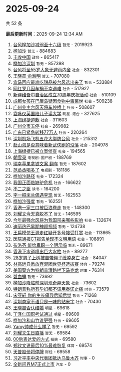 # 2025-09-24

共 52 条


<!-- BEGIN -->

**最后更新时间**：2025-09-24 12:34 AM
1. [台风桦加沙减弱至十六级](https://m.weibo.cn/search?containerid=100103type%3D1%26t%3D10%26q%3D%23%E5%8F%B0%E9%A3%8E%E6%A1%A6%E5%8A%A0%E6%B2%99%E5%87%8F%E5%BC%B1%E8%87%B3%E5%8D%81%E5%85%AD%E7%BA%A7%23&stream_entry_id=31&isnewpage=1&extparam=seat%3D1%26c_type%3D31%26q%3D%2523%25E5%258F%25B0%25E9%25A3%258E%25E6%25A1%25A6%25E5%258A%25A0%25E6%25B2%2599%25E5%2587%258F%25E5%25BC%25B1%25E8%2587%25B3%25E5%258D%2581%25E5%2585%25AD%25E7%25BA%25A7%2523%26dgr%3D0%26stream_entry_id%3D31%26flag%3D1%26cate%3D5001%26band_rank%3D1%26pos%3D0%26lcate%3D5001%26filter_type%3Drealtimehot%26realpos%3D1%26display_time%3D1758645270%26pre_seqid%3D17586452699520170145116) `暂无` - 2019923
2. [桦加沙](https://m.weibo.cn/search?containerid=100103type%3D1%26t%3D10%26q%3D%E6%A1%A6%E5%8A%A0%E6%B2%99&stream_entry_id=31&isnewpage=1&extparam=seat%3D1%26c_type%3D31%26q%3D%25E6%25A1%25A6%25E5%258A%25A0%25E6%25B2%2599%26dgr%3D0%26stream_entry_id%3D31%26flag%3D16%26cate%3D5001%26band_rank%3D2%26pos%3D1%26lcate%3D5001%26filter_type%3Drealtimehot%26realpos%3D2%26display_time%3D1758645270%26pre_seqid%3D17586452699520170145116) `暂无` - 884683
3. [丰收中国](https://m.weibo.cn/search?containerid=100103type%3D1%26t%3D10%26q%3D%23%E4%B8%B0%E6%94%B6%E4%B8%AD%E5%9B%BD%23&stream_entry_id=31&isnewpage=1&extparam=seat%3D1%26c_type%3D31%26q%3D%2523%25E4%25B8%25B0%25E6%2594%25B6%25E4%25B8%25AD%25E5%259B%25BD%2523%26dgr%3D0%26stream_entry_id%3D31%26flag%3D0%26cate%3D5001%26band_rank%3D3%26pos%3D2%26lcate%3D5001%26filter_type%3Drealtimehot%26realpos%3D3%26display_time%3D1758645270%26pre_seqid%3D17586452699520170145116) `政务` - 865417
4. [桦加沙深圳](https://m.weibo.cn/search?containerid=100103type%3D1%26t%3D10%26q%3D%E6%A1%A6%E5%8A%A0%E6%B2%99%E6%B7%B1%E5%9C%B3&stream_entry_id=31&isnewpage=1&extparam=seat%3D1%26c_type%3D31%26q%3D%25E6%25A1%25A6%25E5%258A%25A0%25E6%25B2%2599%25E6%25B7%25B1%25E5%259C%25B3%26dgr%3D0%26stream_entry_id%3D31%26flag%3D2%26cate%3D5001%26band_rank%3D4%26pos%3D4%26lcate%3D5001%26filter_type%3Drealtimehot%26realpos%3D4%26display_time%3D1758645270%26pre_seqid%3D17586452699520170145116) `暂无` - 857398
5. [台风将至55岁大象无避雨内舍](https://m.weibo.cn/search?containerid=100103type%3D1%26t%3D10%26q%3D%23%E5%8F%B0%E9%A3%8E%E5%B0%86%E8%87%B355%E5%B2%81%E5%A4%A7%E8%B1%A1%E6%97%A0%E9%81%BF%E9%9B%A8%E5%86%85%E8%88%8D%23&stream_entry_id=31&isnewpage=1&extparam=seat%3D1%26c_type%3D31%26q%3D%2523%25E5%258F%25B0%25E9%25A3%258E%25E5%25B0%2586%25E8%2587%25B355%25E5%25B2%2581%25E5%25A4%25A7%25E8%25B1%25A1%25E6%2597%25A0%25E9%2581%25BF%25E9%259B%25A8%25E5%2586%2585%25E8%2588%258D%2523%26dgr%3D0%26stream_entry_id%3D31%26flag%3D1%26cate%3D5001%26band_rank%3D5%26pos%3D5%26lcate%3D5001%26filter_type%3Drealtimehot%26realpos%3D5%26display_time%3D1758645270%26pre_seqid%3D17586452699520170145116) `社会` - 832301
6. [王晓晨 俞灏明](https://m.weibo.cn/search?containerid=100103type%3D1%26t%3D10%26q%3D%E7%8E%8B%E6%99%93%E6%99%A8+%E4%BF%9E%E7%81%8F%E6%98%8E&stream_entry_id=31&isnewpage=1&extparam=seat%3D1%26c_type%3D31%26q%3D%25E7%258E%258B%25E6%2599%2593%25E6%2599%25A8%2520%25E4%25BF%259E%25E7%2581%258F%25E6%2598%258E%26dgr%3D0%26stream_entry_id%3D31%26flag%3D2%26cate%3D5001%26band_rank%3D6%26pos%3D6%26lcate%3D5001%26filter_type%3Drealtimehot%26realpos%3D6%26display_time%3D1758645270%26pre_seqid%3D17586452699520170145116) `暂无` - 707080
7. [盒马回应最难吃甜品被台风选出来了](https://m.weibo.cn/search?containerid=100103type%3D1%26t%3D10%26q%3D%23%E7%9B%92%E9%A9%AC%E5%9B%9E%E5%BA%94%E6%9C%80%E9%9A%BE%E5%90%83%E7%94%9C%E5%93%81%E8%A2%AB%E5%8F%B0%E9%A3%8E%E9%80%89%E5%87%BA%E6%9D%A5%E4%BA%86%23&stream_entry_id=31&isnewpage=1&extparam=seat%3D1%26c_type%3D31%26q%3D%2523%25E7%259B%2592%25E9%25A9%25AC%25E5%259B%259E%25E5%25BA%2594%25E6%259C%2580%25E9%259A%25BE%25E5%2590%2583%25E7%2594%259C%25E5%2593%2581%25E8%25A2%25AB%25E5%258F%25B0%25E9%25A3%258E%25E9%2580%2589%25E5%2587%25BA%25E6%259D%25A5%25E4%25BA%2586%2523%26dgr%3D0%26stream_entry_id%3D31%26flag%3D2%26cate%3D5001%26band_rank%3D7%26pos%3D7%26lcate%3D5001%26filter_type%3Drealtimehot%26realpos%3D7%26display_time%3D1758645270%26pre_seqid%3D17586452699520170145116) `暂无` - 533884
8. [网红罗几因车祸不幸遇难](https://m.weibo.cn/search?containerid=100103type%3D1%26t%3D10%26q%3D%23%E7%BD%91%E7%BA%A2%E7%BD%97%E5%87%A0%E5%9B%A0%E8%BD%A6%E7%A5%B8%E4%B8%8D%E5%B9%B8%E9%81%87%E9%9A%BE%23&stream_entry_id=31&isnewpage=1&extparam=seat%3D1%26c_type%3D31%26q%3D%2523%25E7%25BD%2591%25E7%25BA%25A2%25E7%25BD%2597%25E5%2587%25A0%25E5%259B%25A0%25E8%25BD%25A6%25E7%25A5%25B8%25E4%25B8%258D%25E5%25B9%25B8%25E9%2581%2587%25E9%259A%25BE%2523%26dgr%3D0%26stream_entry_id%3D31%26flag%3D2%26cate%3D5001%26band_rank%3D8%26pos%3D8%26lcate%3D5001%26filter_type%3Drealtimehot%26realpos%3D8%26display_time%3D1758645270%26pre_seqid%3D17586452699520170145116) `社会` - 517927
9. [新疆维吾尔自治区成立70周年庆祝活动](https://m.weibo.cn/search?containerid=100103type%3D1%26t%3D10%26q%3D%23%E6%96%B0%E7%96%86%E7%BB%B4%E5%90%BE%E5%B0%94%E8%87%AA%E6%B2%BB%E5%8C%BA%E6%88%90%E7%AB%8B70%E5%91%A8%E5%B9%B4%E5%BA%86%E7%A5%9D%E6%B4%BB%E5%8A%A8%23&stream_entry_id=31&isnewpage=1&extparam=seat%3D1%26c_type%3D31%26q%3D%2523%25E6%2596%25B0%25E7%2596%2586%25E7%25BB%25B4%25E5%2590%25BE%25E5%25B0%2594%25E8%2587%25AA%25E6%25B2%25BB%25E5%258C%25BA%25E6%2588%2590%25E7%25AB%258B70%25E5%2591%25A8%25E5%25B9%25B4%25E5%25BA%2586%25E7%25A5%259D%25E6%25B4%25BB%25E5%258A%25A8%2523%26dgr%3D0%26stream_entry_id%3D31%26flag%3D0%26cate%3D5001%26band_rank%3D9%26pos%3D9%26lcate%3D5001%26filter_type%3Drealtimehot%26realpos%3D9%26display_time%3D1758645270%26pre_seqid%3D17586452699520170145116) `社会` - 510109
10. [成都女孩在巴厘岛疑因食物中毒离世](https://m.weibo.cn/search?containerid=100103type%3D1%26t%3D10%26q%3D%23%E6%88%90%E9%83%BD%E5%A5%B3%E5%AD%A9%E5%9C%A8%E5%B7%B4%E5%8E%98%E5%B2%9B%E7%96%91%E5%9B%A0%E9%A3%9F%E7%89%A9%E4%B8%AD%E6%AF%92%E7%A6%BB%E4%B8%96%23&stream_entry_id=31&isnewpage=1&extparam=seat%3D1%26c_type%3D31%26q%3D%2523%25E6%2588%2590%25E9%2583%25BD%25E5%25A5%25B3%25E5%25AD%25A9%25E5%259C%25A8%25E5%25B7%25B4%25E5%258E%2598%25E5%25B2%259B%25E7%2596%2591%25E5%259B%25A0%25E9%25A3%259F%25E7%2589%25A9%25E4%25B8%25AD%25E6%25AF%2592%25E7%25A6%25BB%25E4%25B8%2596%2523%26dgr%3D0%26stream_entry_id%3D31%26flag%3D0%26cate%3D5001%26band_rank%3D10%26pos%3D10%26lcate%3D5001%26filter_type%3Drealtimehot%26realpos%3D10%26display_time%3D1758645270%26pre_seqid%3D17586452699520170145116) `社会` - 509238
11. [广州业主台风天将车停桥上](https://m.weibo.cn/search?containerid=100103type%3D1%26t%3D10%26q%3D%23%E5%B9%BF%E5%B7%9E%E4%B8%9A%E4%B8%BB%E5%8F%B0%E9%A3%8E%E5%A4%A9%E5%B0%86%E8%BD%A6%E5%81%9C%E6%A1%A5%E4%B8%8A%23&stream_entry_id=31&isnewpage=1&extparam=seat%3D1%26c_type%3D31%26q%3D%2523%25E5%25B9%25BF%25E5%25B7%259E%25E4%25B8%259A%25E4%25B8%25BB%25E5%258F%25B0%25E9%25A3%258E%25E5%25A4%25A9%25E5%25B0%2586%25E8%25BD%25A6%25E5%2581%259C%25E6%25A1%25A5%25E4%25B8%258A%2523%26dgr%3D0%26stream_entry_id%3D31%26flag%3D1%26cate%3D5001%26band_rank%3D11%26pos%3D11%26lcate%3D5001%26filter_type%3Drealtimehot%26realpos%3D11%26display_time%3D1758645270%26pre_seqid%3D17586452699520170145116) `社会` - 508607
12. [袁咏仪英国陪儿子读大学](https://m.weibo.cn/search?containerid=100103type%3D1%26t%3D10%26q%3D%23%E8%A2%81%E5%92%8F%E4%BB%AA%E8%8B%B1%E5%9B%BD%E9%99%AA%E5%84%BF%E5%AD%90%E8%AF%BB%E5%A4%A7%E5%AD%A6%23&stream_entry_id=31&isnewpage=1&extparam=seat%3D1%26c_type%3D31%26q%3D%2523%25E8%25A2%2581%25E5%2592%258F%25E4%25BB%25AA%25E8%258B%25B1%25E5%259B%25BD%25E9%2599%25AA%25E5%2584%25BF%25E5%25AD%2590%25E8%25AF%25BB%25E5%25A4%25A7%25E5%25AD%25A6%2523%26dgr%3D0%26stream_entry_id%3D31%26flag%3D1%26cate%3D5001%26band_rank%3D12%26pos%3D12%26lcate%3D5001%26filter_type%3Drealtimehot%26realpos%3D12%26display_time%3D1758645270%26pre_seqid%3D17586452699520170145116) `明星-港台` - 327625
13. [上海绿捷道歉](https://m.weibo.cn/search?containerid=100103type%3D1%26t%3D10%26q%3D%23%E4%B8%8A%E6%B5%B7%E7%BB%BF%E6%8D%B7%E9%81%93%E6%AD%89%23&stream_entry_id=31&isnewpage=1&extparam=seat%3D1%26c_type%3D31%26q%3D%2523%25E4%25B8%258A%25E6%25B5%25B7%25E7%25BB%25BF%25E6%258D%25B7%25E9%2581%2593%25E6%25AD%2589%2523%26dgr%3D0%26stream_entry_id%3D31%26flag%3D1%26cate%3D5001%26band_rank%3D13%26pos%3D13%26lcate%3D5001%26filter_type%3Drealtimehot%26realpos%3D13%26display_time%3D1758645270%26pre_seqid%3D17586452699520170145116) `社会` - 311603
14. [广州全市五停](https://m.weibo.cn/search?containerid=100103type%3D1%26t%3D10%26q%3D%23%E5%B9%BF%E5%B7%9E%E5%85%A8%E5%B8%82%E4%BA%94%E5%81%9C%23&stream_entry_id=31&isnewpage=1&extparam=seat%3D1%26c_type%3D31%26q%3D%2523%25E5%25B9%25BF%25E5%25B7%259E%25E5%2585%25A8%25E5%25B8%2582%25E4%25BA%2594%25E5%2581%259C%2523%26dgr%3D0%26stream_entry_id%3D31%26flag%3D0%26cate%3D5001%26band_rank%3D14%26pos%3D14%26lcate%3D5001%26filter_type%3Drealtimehot%26realpos%3D14%26display_time%3D1758645270%26pre_seqid%3D17586452699520170145116) `社会` - 269982
15. [广东已紧急转移77万人](https://m.weibo.cn/search?containerid=100103type%3D1%26t%3D10%26q%3D%23%E5%B9%BF%E4%B8%9C%E5%B7%B2%E7%B4%A7%E6%80%A5%E8%BD%AC%E7%A7%BB77%E4%B8%87%E4%BA%BA%23&stream_entry_id=31&isnewpage=1&extparam=seat%3D1%26c_type%3D31%26q%3D%2523%25E5%25B9%25BF%25E4%25B8%259C%25E5%25B7%25B2%25E7%25B4%25A7%25E6%2580%25A5%25E8%25BD%25AC%25E7%25A7%25BB77%25E4%25B8%2587%25E4%25BA%25BA%2523%26dgr%3D0%26stream_entry_id%3D31%26flag%3D0%26cate%3D5001%26band_rank%3D15%26pos%3D15%26lcate%3D5001%26filter_type%3Drealtimehot%26realpos%3D15%26display_time%3D1758645270%26pre_seqid%3D17586452699520170145116) `社会` - 220264
16. [深圳机场飞机五花大绑防台风](https://m.weibo.cn/search?containerid=100103type%3D1%26t%3D10%26q%3D%23%E6%B7%B1%E5%9C%B3%E6%9C%BA%E5%9C%BA%E9%A3%9E%E6%9C%BA%E4%BA%94%E8%8A%B1%E5%A4%A7%E7%BB%91%E9%98%B2%E5%8F%B0%E9%A3%8E%23&stream_entry_id=31&isnewpage=1&extparam=seat%3D1%26c_type%3D31%26q%3D%2523%25E6%25B7%25B1%25E5%259C%25B3%25E6%259C%25BA%25E5%259C%25BA%25E9%25A3%259E%25E6%259C%25BA%25E4%25BA%2594%25E8%258A%25B1%25E5%25A4%25A7%25E7%25BB%2591%25E9%2598%25B2%25E5%258F%25B0%25E9%25A3%258E%2523%26dgr%3D0%26stream_entry_id%3D31%26flag%3D0%26cate%3D5001%26band_rank%3D16%26pos%3D16%26lcate%3D5001%26filter_type%3Drealtimehot%26realpos%3D16%26display_time%3D1758645270%26pre_seqid%3D17586452699520170145116) `社会` - 215312
17. [赴山海是否意味着新武侠剧的没落](https://m.weibo.cn/search?containerid=100103type%3D1%26t%3D10%26q%3D%23%E8%B5%B4%E5%B1%B1%E6%B5%B7%E6%98%AF%E5%90%A6%E6%84%8F%E5%91%B3%E7%9D%80%E6%96%B0%E6%AD%A6%E4%BE%A0%E5%89%A7%E7%9A%84%E6%B2%A1%E8%90%BD%23&stream_entry_id=31&isnewpage=1&extparam=seat%3D1%26c_type%3D31%26q%3D%2523%25E8%25B5%25B4%25E5%25B1%25B1%25E6%25B5%25B7%25E6%2598%25AF%25E5%2590%25A6%25E6%2584%258F%25E5%2591%25B3%25E7%259D%2580%25E6%2596%25B0%25E6%25AD%25A6%25E4%25BE%25A0%25E5%2589%25A7%25E7%259A%2584%25E6%25B2%25A1%25E8%2590%25BD%2523%26dgr%3D0%26stream_entry_id%3D31%26flag%3D0%26cate%3D5001%26band_rank%3D17%26pos%3D17%26lcate%3D5001%26filter_type%3Drealtimehot%26realpos%3D17%26display_time%3D1758645270%26pre_seqid%3D17586452699520170145116) `社会` - 204978
18. [上海绿捷已被立案侦查](https://m.weibo.cn/search?containerid=100103type%3D1%26t%3D10%26q%3D%23%E4%B8%8A%E6%B5%B7%E7%BB%BF%E6%8D%B7%E5%B7%B2%E8%A2%AB%E7%AB%8B%E6%A1%88%E4%BE%A6%E6%9F%A5%23&stream_entry_id=31&isnewpage=1&extparam=seat%3D1%26c_type%3D31%26q%3D%2523%25E4%25B8%258A%25E6%25B5%25B7%25E7%25BB%25BF%25E6%258D%25B7%25E5%25B7%25B2%25E8%25A2%25AB%25E7%25AB%258B%25E6%25A1%2588%25E4%25BE%25A6%25E6%259F%25A5%2523%26dgr%3D0%26stream_entry_id%3D31%26flag%3D0%26cate%3D5001%26band_rank%3D18%26pos%3D18%26lcate%3D5001%26filter_type%3Drealtimehot%26realpos%3D18%26display_time%3D1758645270%26pre_seqid%3D17586452699520170145116) `社会` - 194565
19. [朝雪录](https://m.weibo.cn/search?containerid=100103type%3D1%26t%3D10%26q%3D%E6%9C%9D%E9%9B%AA%E5%BD%95&stream_entry_id=31&isnewpage=1&extparam=seat%3D1%26c_type%3D31%26q%3D%25E6%259C%259D%25E9%259B%25AA%25E5%25BD%2595%26dgr%3D0%26stream_entry_id%3D31%26flag%3D0%26cate%3D5001%26band_rank%3D19%26pos%3D19%26lcate%3D5001%26filter_type%3Drealtimehot%26realpos%3D19%26display_time%3D1758645270%26pre_seqid%3D17586452699520170145116) `电视剧-国产剧` - 188769
20. [瑞幸苹果拿铁文案 翻车](https://m.weibo.cn/search?containerid=100103type%3D1%26t%3D10%26q%3D%E7%91%9E%E5%B9%B8%E8%8B%B9%E6%9E%9C%E6%8B%BF%E9%93%81%E6%96%87%E6%A1%88+%E7%BF%BB%E8%BD%A6&stream_entry_id=31&isnewpage=1&extparam=seat%3D1%26c_type%3D31%26q%3D%25E7%2591%259E%25E5%25B9%25B8%25E8%258B%25B9%25E6%259E%259C%25E6%258B%25BF%25E9%2593%2581%25E6%2596%2587%25E6%25A1%2588%2520%25E7%25BF%25BB%25E8%25BD%25A6%26dgr%3D0%26stream_entry_id%3D31%26flag%3D0%26cate%3D5001%26band_rank%3D20%26pos%3D20%26lcate%3D5001%26filter_type%3Drealtimehot%26realpos%3D20%26display_time%3D1758645270%26pre_seqid%3D17586452699520170145116) `暂无` - 187602
21. [范丞丞喝多了](https://m.weibo.cn/search?containerid=100103type%3D1%26t%3D10%26q%3D%E8%8C%83%E4%B8%9E%E4%B8%9E%E5%96%9D%E5%A4%9A%E4%BA%86&stream_entry_id=31&isnewpage=1&extparam=seat%3D1%26c_type%3D31%26q%3D%25E8%258C%2583%25E4%25B8%259E%25E4%25B8%259E%25E5%2596%259D%25E5%25A4%259A%25E4%25BA%2586%26dgr%3D0%26stream_entry_id%3D31%26flag%3D0%26cate%3D5001%26band_rank%3D21%26pos%3D21%26lcate%3D5001%26filter_type%3Drealtimehot%26realpos%3D21%26display_time%3D1758645270%26pre_seqid%3D17586452699520170145116) `电视剧` - 181186
22. [桦加沙路径](https://m.weibo.cn/search?containerid=100103type%3D1%26t%3D10%26q%3D%23%E6%A1%A6%E5%8A%A0%E6%B2%99%E8%B7%AF%E5%BE%84%23&stream_entry_id=31&isnewpage=1&extparam=seat%3D1%26c_type%3D31%26q%3D%2523%25E6%25A1%25A6%25E5%258A%25A0%25E6%25B2%2599%25E8%25B7%25AF%25E5%25BE%2584%2523%26dgr%3D0%26stream_entry_id%3D31%26flag%3D0%26cate%3D5001%26band_rank%3D22%26pos%3D22%26lcate%3D5001%26filter_type%3Drealtimehot%26realpos%3D22%26display_time%3D1758645270%26pre_seqid%3D17586452699520170145116) `社会` - 172324
23. [我国正面临缺驴危机](https://m.weibo.cn/search?containerid=100103type%3D1%26t%3D10%26q%3D%23%E6%88%91%E5%9B%BD%E6%AD%A3%E9%9D%A2%E4%B8%B4%E7%BC%BA%E9%A9%B4%E5%8D%B1%E6%9C%BA%23&stream_entry_id=31&isnewpage=1&extparam=seat%3D1%26c_type%3D31%26q%3D%2523%25E6%2588%2591%25E5%259B%25BD%25E6%25AD%25A3%25E9%259D%25A2%25E4%25B8%25B4%25E7%25BC%25BA%25E9%25A9%25B4%25E5%258D%25B1%25E6%259C%25BA%2523%26dgr%3D0%26stream_entry_id%3D31%26flag%3D1%26cate%3D5001%26band_rank%3D23%26pos%3D23%26lcate%3D5001%26filter_type%3Drealtimehot%26realpos%3D23%26display_time%3D1758645270%26pre_seqid%3D17586452699520170145116) `社会` - 166622
24. [不二之臣](https://m.weibo.cn/search?containerid=100103type%3D1%26t%3D10%26q%3D%E4%B8%8D%E4%BA%8C%E4%B9%8B%E8%87%A3&stream_entry_id=31&isnewpage=1&extparam=seat%3D1%26c_type%3D31%26q%3D%25E4%25B8%258D%25E4%25BA%258C%25E4%25B9%258B%25E8%2587%25A3%26dgr%3D0%26stream_entry_id%3D31%26flag%3D0%26cate%3D5001%26band_rank%3D24%26pos%3D24%26lcate%3D5001%26filter_type%3Drealtimehot%26realpos%3D24%26display_time%3D1758645270%26pre_seqid%3D17586452699520170145116) `读书` - 164200
25. [李一桐米兰偶遇李现](https://m.weibo.cn/search?containerid=100103type%3D1%26t%3D10%26q%3D%E6%9D%8E%E4%B8%80%E6%A1%90%E7%B1%B3%E5%85%B0%E5%81%B6%E9%81%87%E6%9D%8E%E7%8E%B0&stream_entry_id=31&isnewpage=1&extparam=seat%3D1%26c_type%3D31%26q%3D%25E6%259D%258E%25E4%25B8%2580%25E6%25A1%2590%25E7%25B1%25B3%25E5%2585%25B0%25E5%2581%25B6%25E9%2581%2587%25E6%259D%258E%25E7%258E%25B0%26dgr%3D0%26stream_entry_id%3D31%26flag%3D0%26cate%3D5001%26band_rank%3D25%26pos%3D25%26lcate%3D5001%26filter_type%3Drealtimehot%26realpos%3D25%26display_time%3D1758645270%26pre_seqid%3D17586452699520170145116) `暂无` - 162553
26. [桦加沙强度](https://m.weibo.cn/search?containerid=100103type%3D1%26t%3D10%26q%3D%23%E6%A1%A6%E5%8A%A0%E6%B2%99%E5%BC%BA%E5%BA%A6%23&stream_entry_id=31&isnewpage=1&extparam=seat%3D1%26c_type%3D31%26q%3D%2523%25E6%25A1%25A6%25E5%258A%25A0%25E6%25B2%2599%25E5%25BC%25BA%25E5%25BA%25A6%2523%26dgr%3D0%26stream_entry_id%3D31%26flag%3D0%26cate%3D5001%26band_rank%3D26%26pos%3D26%26lcate%3D5001%26filter_type%3Drealtimehot%26realpos%3D26%26display_time%3D1758645270%26pre_seqid%3D17586452699520170145116) `暂无` - 162551
27. [香港一家三口被巨浪卷走](https://m.weibo.cn/search?containerid=100103type%3D1%26t%3D10%26q%3D%E9%A6%99%E6%B8%AF%E4%B8%80%E5%AE%B6%E4%B8%89%E5%8F%A3%E8%A2%AB%E5%B7%A8%E6%B5%AA%E5%8D%B7%E8%B5%B0&stream_entry_id=31&isnewpage=1&extparam=seat%3D1%26c_type%3D31%26q%3D%25E9%25A6%2599%25E6%25B8%25AF%25E4%25B8%2580%25E5%25AE%25B6%25E4%25B8%2589%25E5%258F%25A3%25E8%25A2%25AB%25E5%25B7%25A8%25E6%25B5%25AA%25E5%258D%25B7%25E8%25B5%25B0%26dgr%3D0%26stream_entry_id%3D31%26flag%3D0%26cate%3D5001%26band_rank%3D27%26pos%3D27%26lcate%3D5001%26filter_type%3Drealtimehot%26realpos%3D27%26display_time%3D1758645270%26pre_seqid%3D17586452699520170145116) `暂无` - 148300
28. [刘耀文今天真脱不了](https://m.weibo.cn/search?containerid=100103type%3D1%26t%3D10%26q%3D%E5%88%98%E8%80%80%E6%96%87%E4%BB%8A%E5%A4%A9%E7%9C%9F%E8%84%B1%E4%B8%8D%E4%BA%86&stream_entry_id=31&isnewpage=1&extparam=seat%3D1%26c_type%3D31%26q%3D%25E5%2588%2598%25E8%2580%2580%25E6%2596%2587%25E4%25BB%258A%25E5%25A4%25A9%25E7%259C%259F%25E8%2584%25B1%25E4%25B8%258D%25E4%25BA%2586%26dgr%3D0%26stream_entry_id%3D31%26flag%3D1%26cate%3D5001%26band_rank%3D28%26pos%3D28%26lcate%3D5001%26filter_type%3Drealtimehot%26realpos%3D28%26display_time%3D1758645270%26pre_seqid%3D17586452699520170145116) `暂无` - 146595
29. [今年最强台风将为我国带来哪些影响](https://m.weibo.cn/search?containerid=100103type%3D1%26t%3D10%26q%3D%23%E4%BB%8A%E5%B9%B4%E6%9C%80%E5%BC%BA%E5%8F%B0%E9%A3%8E%E5%B0%86%E4%B8%BA%E6%88%91%E5%9B%BD%E5%B8%A6%E6%9D%A5%E5%93%AA%E4%BA%9B%E5%BD%B1%E5%93%8D%23&stream_entry_id=31&isnewpage=1&extparam=seat%3D1%26c_type%3D31%26q%3D%2523%25E4%25BB%258A%25E5%25B9%25B4%25E6%259C%2580%25E5%25BC%25BA%25E5%258F%25B0%25E9%25A3%258E%25E5%25B0%2586%25E4%25B8%25BA%25E6%2588%2591%25E5%259B%25BD%25E5%25B8%25A6%25E6%259D%25A5%25E5%2593%25AA%25E4%25BA%259B%25E5%25BD%25B1%25E5%2593%258D%2523%26dgr%3D0%26stream_entry_id%3D31%26flag%3D1%26cate%3D5001%26band_rank%3D29%26pos%3D29%26lcate%3D5001%26filter_type%3Drealtimehot%26realpos%3D29%26display_time%3D1758645270%26pre_seqid%3D17586452699520170145116) `社会` - 132674
30. [迪丽热巴早期神颜视频](https://m.weibo.cn/search?containerid=100103type%3D1%26t%3D10%26q%3D%E8%BF%AA%E4%B8%BD%E7%83%AD%E5%B7%B4%E6%97%A9%E6%9C%9F%E7%A5%9E%E9%A2%9C%E8%A7%86%E9%A2%91&stream_entry_id=31&isnewpage=1&extparam=seat%3D1%26c_type%3D31%26q%3D%25E8%25BF%25AA%25E4%25B8%25BD%25E7%2583%25AD%25E5%25B7%25B4%25E6%2597%25A9%25E6%259C%259F%25E7%25A5%259E%25E9%25A2%259C%25E8%25A7%2586%25E9%25A2%2591%26dgr%3D0%26stream_entry_id%3D31%26flag%3D0%26cate%3D5001%26band_rank%3D30%26pos%3D30%26lcate%3D5001%26filter_type%3Drealtimehot%26realpos%3D30%26display_time%3D1758645270%26pre_seqid%3D17586452699520170145116) `暂无` - 124738
31. [王扁模仿王源走红疑开多号接受打赏](https://m.weibo.cn/search?containerid=100103type%3D1%26t%3D10%26q%3D%23%E7%8E%8B%E6%89%81%E6%A8%A1%E4%BB%BF%E7%8E%8B%E6%BA%90%E8%B5%B0%E7%BA%A2%E7%96%91%E5%BC%80%E5%A4%9A%E5%8F%B7%E6%8E%A5%E5%8F%97%E6%89%93%E8%B5%8F%23&stream_entry_id=31&isnewpage=1&extparam=seat%3D1%26c_type%3D31%26q%3D%2523%25E7%258E%258B%25E6%2589%2581%25E6%25A8%25A1%25E4%25BB%25BF%25E7%258E%258B%25E6%25BA%2590%25E8%25B5%25B0%25E7%25BA%25A2%25E7%2596%2591%25E5%25BC%2580%25E5%25A4%259A%25E5%258F%25B7%25E6%258E%25A5%25E5%258F%2597%25E6%2589%2593%25E8%25B5%258F%2523%26dgr%3D0%26stream_entry_id%3D31%26flag%3D0%26cate%3D5001%26band_rank%3D31%26pos%3D31%26lcate%3D5001%26filter_type%3Drealtimehot%26realpos%3D31%26display_time%3D1758645270%26pre_seqid%3D17586452699520170145116) `社会` - 113665
32. [医院通报CT报告单现不文明用语](https://m.weibo.cn/search?containerid=100103type%3D1%26t%3D10%26q%3D%23%E5%8C%BB%E9%99%A2%E9%80%9A%E6%8A%A5CT%E6%8A%A5%E5%91%8A%E5%8D%95%E7%8E%B0%E4%B8%8D%E6%96%87%E6%98%8E%E7%94%A8%E8%AF%AD%23&stream_entry_id=31&isnewpage=1&extparam=seat%3D1%26c_type%3D31%26q%3D%2523%25E5%258C%25BB%25E9%2599%25A2%25E9%2580%259A%25E6%258A%25A5CT%25E6%258A%25A5%25E5%2591%258A%25E5%258D%2595%25E7%258E%25B0%25E4%25B8%258D%25E6%2596%2587%25E6%2598%258E%25E7%2594%25A8%25E8%25AF%25AD%2523%26dgr%3D0%26stream_entry_id%3D31%26flag%3D0%26cate%3D5001%26band_rank%3D32%26pos%3D32%26lcate%3D5001%26filter_type%3Drealtimehot%26realpos%3D32%26display_time%3D1758645270%26pre_seqid%3D17586452699520170145116) `社会` - 108891
33. [布洛芬 能给卑职一个明示吗](https://m.weibo.cn/search?containerid=100103type%3D1%26t%3D10%26q%3D%E5%B8%83%E6%B4%9B%E8%8A%AC+%E8%83%BD%E7%BB%99%E5%8D%91%E8%81%8C%E4%B8%80%E4%B8%AA%E6%98%8E%E7%A4%BA%E5%90%97&stream_entry_id=31&isnewpage=1&extparam=seat%3D1%26c_type%3D31%26q%3D%25E5%25B8%2583%25E6%25B4%259B%25E8%258A%25AC%2520%25E8%2583%25BD%25E7%25BB%2599%25E5%258D%2591%25E8%2581%258C%25E4%25B8%2580%25E4%25B8%25AA%25E6%2598%258E%25E7%25A4%25BA%25E5%2590%2597%26dgr%3D0%26stream_entry_id%3D31%26flag%3D0%26cate%3D5001%26band_rank%3D33%26pos%3D33%26lcate%3D5001%26filter_type%3Drealtimehot%26realpos%3D33%26display_time%3D1758645270%26pre_seqid%3D17586452699520170145116) `暂无` - 89671
34. [香港下水道喷出巨大水柱](https://m.weibo.cn/search?containerid=100103type%3D1%26t%3D10%26q%3D%23%E9%A6%99%E6%B8%AF%E4%B8%8B%E6%B0%B4%E9%81%93%E5%96%B7%E5%87%BA%E5%B7%A8%E5%A4%A7%E6%B0%B4%E6%9F%B1%23&stream_entry_id=31&isnewpage=1&extparam=seat%3D1%26c_type%3D31%26q%3D%2523%25E9%25A6%2599%25E6%25B8%25AF%25E4%25B8%258B%25E6%25B0%25B4%25E9%2581%2593%25E5%2596%25B7%25E5%2587%25BA%25E5%25B7%25A8%25E5%25A4%25A7%25E6%25B0%25B4%25E6%259F%25B1%2523%26dgr%3D0%26stream_entry_id%3D31%26flag%3D0%26cate%3D5001%26band_rank%3D34%26pos%3D34%26lcate%3D5001%26filter_type%3Drealtimehot%26realpos%3D34%26display_time%3D1758645270%26pre_seqid%3D17586452699520170145116) `社会` - 89277
35. [28岁男子上树被自带绳子缠脖身亡](https://m.weibo.cn/search?containerid=100103type%3D1%26t%3D10%26q%3D%2328%E5%B2%81%E7%94%B7%E5%AD%90%E4%B8%8A%E6%A0%91%E8%A2%AB%E8%87%AA%E5%B8%A6%E7%BB%B3%E5%AD%90%E7%BC%A0%E8%84%96%E8%BA%AB%E4%BA%A1%23&stream_entry_id=31&isnewpage=1&extparam=seat%3D1%26c_type%3D31%26q%3D%252328%25E5%25B2%2581%25E7%2594%25B7%25E5%25AD%2590%25E4%25B8%258A%25E6%25A0%2591%25E8%25A2%25AB%25E8%2587%25AA%25E5%25B8%25A6%25E7%25BB%25B3%25E5%25AD%2590%25E7%25BC%25A0%25E8%2584%2596%25E8%25BA%25AB%25E4%25BA%25A1%2523%26dgr%3D0%26stream_entry_id%3D31%26flag%3D0%26cate%3D5001%26band_rank%3D35%26pos%3D35%26lcate%3D5001%26filter_type%3Drealtimehot%26realpos%3D35%26display_time%3D1758645270%26pre_seqid%3D17586452699520170145116) `社会` - 84047
36. [林高远自愿放弃混团世界杯选拔赛](https://m.weibo.cn/search?containerid=100103type%3D1%26t%3D10%26q%3D%23%E6%9E%97%E9%AB%98%E8%BF%9C%E8%87%AA%E6%84%BF%E6%94%BE%E5%BC%83%E6%B7%B7%E5%9B%A2%E4%B8%96%E7%95%8C%E6%9D%AF%E9%80%89%E6%8B%94%E8%B5%9B%23&stream_entry_id=31&isnewpage=1&extparam=seat%3D1%26c_type%3D31%26q%3D%2523%25E6%259E%2597%25E9%25AB%2598%25E8%25BF%259C%25E8%2587%25AA%25E6%2584%25BF%25E6%2594%25BE%25E5%25BC%2583%25E6%25B7%25B7%25E5%259B%25A2%25E4%25B8%2596%25E7%2595%258C%25E6%259D%25AF%25E9%2580%2589%25E6%258B%2594%25E8%25B5%259B%2523%26dgr%3D0%26stream_entry_id%3D31%26flag%3D0%26cate%3D5001%26band_rank%3D36%26pos%3D36%26lcate%3D5001%26filter_type%3Drealtimehot%26realpos%3D36%26display_time%3D1758645270%26pre_seqid%3D17586452699520170145116) `体育` - 79274
37. [美国警方为特朗普清路拦下马克龙](https://m.weibo.cn/search?containerid=100103type%3D1%26t%3D10%26q%3D%23%E7%BE%8E%E5%9B%BD%E8%AD%A6%E6%96%B9%E4%B8%BA%E7%89%B9%E6%9C%97%E6%99%AE%E6%B8%85%E8%B7%AF%E6%8B%A6%E4%B8%8B%E9%A9%AC%E5%85%8B%E9%BE%99%23&stream_entry_id=31&isnewpage=1&extparam=seat%3D1%26c_type%3D31%26q%3D%2523%25E7%25BE%258E%25E5%259B%25BD%25E8%25AD%25A6%25E6%2596%25B9%25E4%25B8%25BA%25E7%2589%25B9%25E6%259C%2597%25E6%2599%25AE%25E6%25B8%2585%25E8%25B7%25AF%25E6%258B%25A6%25E4%25B8%258B%25E9%25A9%25AC%25E5%2585%258B%25E9%25BE%2599%2523%26dgr%3D0%26stream_entry_id%3D31%26flag%3D1%26cate%3D5001%26band_rank%3D37%26pos%3D37%26lcate%3D5001%26filter_type%3Drealtimehot%26realpos%3D37%26display_time%3D1758645270%26pre_seqid%3D17586452699520170145116) `时事` - 76314
38. [碧血蝉](https://m.weibo.cn/search?containerid=100103type%3D1%26t%3D10%26q%3D%E7%A2%A7%E8%A1%80%E8%9D%89&stream_entry_id=31&isnewpage=1&extparam=seat%3D1%26c_type%3D31%26q%3D%25E7%25A2%25A7%25E8%25A1%2580%25E8%259D%2589%26dgr%3D0%26stream_entry_id%3D31%26flag%3D1%26cate%3D5001%26band_rank%3D38%26pos%3D38%26lcate%3D5001%26filter_type%3Drealtimehot%26realpos%3D38%26display_time%3D1758645270%26pre_seqid%3D17586452699520170145116) `暂无` - 73692
39. [桦加沙降临前深圳现奇异天象](https://m.weibo.cn/search?containerid=100103type%3D1%26t%3D10%26q%3D%23%E6%A1%A6%E5%8A%A0%E6%B2%99%E9%99%8D%E4%B8%B4%E5%89%8D%E6%B7%B1%E5%9C%B3%E7%8E%B0%E5%A5%87%E5%BC%82%E5%A4%A9%E8%B1%A1%23&stream_entry_id=31&isnewpage=1&extparam=seat%3D1%26c_type%3D31%26q%3D%2523%25E6%25A1%25A6%25E5%258A%25A0%25E6%25B2%2599%25E9%2599%258D%25E4%25B8%25B4%25E5%2589%258D%25E6%25B7%25B1%25E5%259C%25B3%25E7%258E%25B0%25E5%25A5%2587%25E5%25BC%2582%25E5%25A4%25A9%25E8%25B1%25A1%2523%26dgr%3D0%26stream_entry_id%3D31%26flag%3D0%26cate%3D5001%26band_rank%3D39%26pos%3D39%26lcate%3D5001%26filter_type%3Drealtimehot%26realpos%3D39%26display_time%3D1758645270%26pre_seqid%3D17586452699520170145116) `社会` - 73602
40. [特朗普称所有孕妇都不该用泰诺止痛](https://m.weibo.cn/search?containerid=100103type%3D1%26t%3D10%26q%3D%23%E7%89%B9%E6%9C%97%E6%99%AE%E7%A7%B0%E6%89%80%E6%9C%89%E5%AD%95%E5%A6%87%E9%83%BD%E4%B8%8D%E8%AF%A5%E7%94%A8%E6%B3%B0%E8%AF%BA%E6%AD%A2%E7%97%9B%23&stream_entry_id=31&isnewpage=1&extparam=seat%3D1%26c_type%3D31%26q%3D%2523%25E7%2589%25B9%25E6%259C%2597%25E6%2599%25AE%25E7%25A7%25B0%25E6%2589%2580%25E6%259C%2589%25E5%25AD%2595%25E5%25A6%2587%25E9%2583%25BD%25E4%25B8%258D%25E8%25AF%25A5%25E7%2594%25A8%25E6%25B3%25B0%25E8%25AF%25BA%25E6%25AD%25A2%25E7%2597%259B%2523%26dgr%3D0%26stream_entry_id%3D31%26flag%3D0%26cate%3D5001%26band_rank%3D40%26pos%3D40%26lcate%3D5001%26filter_type%3Drealtimehot%26realpos%3D40%26display_time%3D1758645270%26pre_seqid%3D17586452699520170145116) `时事` - 73579
41. [宋亚轩 你的生长痛我后知后觉](https://m.weibo.cn/search?containerid=100103type%3D1%26t%3D10%26q%3D%E5%AE%8B%E4%BA%9A%E8%BD%A9+%E4%BD%A0%E7%9A%84%E7%94%9F%E9%95%BF%E7%97%9B%E6%88%91%E5%90%8E%E7%9F%A5%E5%90%8E%E8%A7%89&stream_entry_id=31&isnewpage=1&extparam=seat%3D1%26c_type%3D31%26q%3D%25E5%25AE%258B%25E4%25BA%259A%25E8%25BD%25A9%2520%25E4%25BD%25A0%25E7%259A%2584%25E7%2594%259F%25E9%2595%25BF%25E7%2597%259B%25E6%2588%2591%25E5%2590%258E%25E7%259F%25A5%25E5%2590%258E%25E8%25A7%2589%26dgr%3D0%26stream_entry_id%3D31%26flag%3D0%26cate%3D5001%26band_rank%3D41%26pos%3D41%26lcate%3D5001%26filter_type%3Drealtimehot%26realpos%3D41%26display_time%3D1758645270%26pre_seqid%3D17586452699520170145116) `暂无` - 71268
42. [深圳商家不语只是一味的贴米字](https://m.weibo.cn/search?containerid=100103type%3D1%26t%3D10%26q%3D%23%E6%B7%B1%E5%9C%B3%E5%95%86%E5%AE%B6%E4%B8%8D%E8%AF%AD%E5%8F%AA%E6%98%AF%E4%B8%80%E5%91%B3%E7%9A%84%E8%B4%B4%E7%B1%B3%E5%AD%97%23&stream_entry_id=31&isnewpage=1&extparam=seat%3D1%26c_type%3D31%26q%3D%2523%25E6%25B7%25B1%25E5%259C%25B3%25E5%2595%2586%25E5%25AE%25B6%25E4%25B8%258D%25E8%25AF%25AD%25E5%258F%25AA%25E6%2598%25AF%25E4%25B8%2580%25E5%2591%25B3%25E7%259A%2584%25E8%25B4%25B4%25E7%25B1%25B3%25E5%25AD%2597%2523%26dgr%3D0%26stream_entry_id%3D31%26flag%3D1%26cate%3D5001%26band_rank%3D42%26pos%3D42%26lcate%3D5001%26filter_type%3Drealtimehot%26realpos%3D42%26display_time%3D1758645270%26pre_seqid%3D17586452699520170145116) `社会` - 70430
43. [王晓晨否认结婚](https://m.weibo.cn/search?containerid=100103type%3D1%26t%3D10%26q%3D%23%E7%8E%8B%E6%99%93%E6%99%A8%E5%90%A6%E8%AE%A4%E7%BB%93%E5%A9%9A%23&stream_entry_id=31&isnewpage=1&extparam=seat%3D1%26c_type%3D31%26q%3D%2523%25E7%258E%258B%25E6%2599%2593%25E6%2599%25A8%25E5%2590%25A6%25E8%25AE%25A4%25E7%25BB%2593%25E5%25A9%259A%2523%26dgr%3D0%26stream_entry_id%3D31%26flag%3D0%26cate%3D5001%26band_rank%3D43%26pos%3D43%26lcate%3D5001%26filter_type%3Drealtimehot%26realpos%3D43%26display_time%3D1758645270%26pre_seqid%3D17586452699520170145116) `明星` - 69618
44. [丁泽仁国职考试通过](https://m.weibo.cn/search?containerid=100103type%3D1%26t%3D10%26q%3D%23%E4%B8%81%E6%B3%BD%E4%BB%81%E5%9B%BD%E8%81%8C%E8%80%83%E8%AF%95%E9%80%9A%E8%BF%87%23&stream_entry_id=31&isnewpage=1&extparam=seat%3D1%26c_type%3D31%26q%3D%2523%25E4%25B8%2581%25E6%25B3%25BD%25E4%25BB%2581%25E5%259B%25BD%25E8%2581%258C%25E8%2580%2583%25E8%25AF%2595%25E9%2580%259A%25E8%25BF%2587%2523%26dgr%3D0%26stream_entry_id%3D31%26flag%3D0%26cate%3D5001%26band_rank%3D44%26pos%3D44%26lcate%3D5001%26filter_type%3Drealtimehot%26realpos%3D44%26display_time%3D1758645270%26pre_seqid%3D17586452699520170145116) `明星` - 69609
45. [桦加沙和山竹谁更强](https://m.weibo.cn/search?containerid=100103type%3D1%26t%3D10%26q%3D%23%E6%A1%A6%E5%8A%A0%E6%B2%99%E5%92%8C%E5%B1%B1%E7%AB%B9%E8%B0%81%E6%9B%B4%E5%BC%BA%23&stream_entry_id=31&isnewpage=1&extparam=seat%3D1%26c_type%3D31%26q%3D%2523%25E6%25A1%25A6%25E5%258A%25A0%25E6%25B2%2599%25E5%2592%258C%25E5%25B1%25B1%25E7%25AB%25B9%25E8%25B0%2581%25E6%259B%25B4%25E5%25BC%25BA%2523%26dgr%3D0%26stream_entry_id%3D31%26flag%3D0%26cate%3D5001%26band_rank%3D45%26pos%3D45%26lcate%3D5001%26filter_type%3Drealtimehot%26realpos%3D45%26display_time%3D1758645270%26pre_seqid%3D17586452699520170145116) `社会` - 69605
46. [Yamy帅成什么样了](https://m.weibo.cn/search?containerid=100103type%3D1%26t%3D10%26q%3DYamy%E5%B8%85%E6%88%90%E4%BB%80%E4%B9%88%E6%A0%B7%E4%BA%86&stream_entry_id=31&isnewpage=1&extparam=seat%3D1%26c_type%3D31%26q%3DYamy%25E5%25B8%2585%25E6%2588%2590%25E4%25BB%2580%25E4%25B9%2588%25E6%25A0%25B7%25E4%25BA%2586%26dgr%3D0%26stream_entry_id%3D31%26flag%3D0%26cate%3D5001%26band_rank%3D46%26pos%3D46%26lcate%3D5001%26filter_type%3Drealtimehot%26realpos%3D46%26display_time%3D1758645270%26pre_seqid%3D17586452699520170145116) `暂无` - 69592
47. [刘耀文生日直播](https://m.weibo.cn/search?containerid=100103type%3D1%26t%3D10%26q%3D%E5%88%98%E8%80%80%E6%96%87%E7%94%9F%E6%97%A5%E7%9B%B4%E6%92%AD&stream_entry_id=31&isnewpage=1&extparam=seat%3D1%26c_type%3D31%26q%3D%25E5%2588%2598%25E8%2580%2580%25E6%2596%2587%25E7%2594%259F%25E6%2597%25A5%25E7%259B%25B4%25E6%2592%25AD%26dgr%3D0%26stream_entry_id%3D31%26flag%3D0%26cate%3D5001%26band_rank%3D47%26pos%3D47%26lcate%3D5001%26filter_type%3Drealtimehot%26realpos%3D47%26display_time%3D1758645270%26pre_seqid%3D17586452699520170145116) `暂无` - 69584
48. [00后表达爱的方式](https://m.weibo.cn/search?containerid=100103type%3D1%26t%3D10%26q%3D00%E5%90%8E%E8%A1%A8%E8%BE%BE%E7%88%B1%E7%9A%84%E6%96%B9%E5%BC%8F&stream_entry_id=31&isnewpage=1&extparam=seat%3D1%26c_type%3D31%26q%3D00%25E5%2590%258E%25E8%25A1%25A8%25E8%25BE%25BE%25E7%2588%25B1%25E7%259A%2584%25E6%2596%25B9%25E5%25BC%258F%26dgr%3D0%26stream_entry_id%3D31%26flag%3D0%26cate%3D5001%26band_rank%3D48%26pos%3D48%26lcate%3D5001%26filter_type%3Drealtimehot%26realpos%3D48%26display_time%3D1758645270%26pre_seqid%3D17586452699520170145116) `搞笑` - 69580
49. [郑钦文说最后10%最难恢复](https://m.weibo.cn/search?containerid=100103type%3D1%26t%3D10%26q%3D%23%E9%83%91%E9%92%A6%E6%96%87%E8%AF%B4%E6%9C%80%E5%90%8E10%25%E6%9C%80%E9%9A%BE%E6%81%A2%E5%A4%8D%23&stream_entry_id=31&isnewpage=1&extparam=seat%3D1%26c_type%3D31%26q%3D%2523%25E9%2583%2591%25E9%2592%25A6%25E6%2596%2587%25E8%25AF%25B4%25E6%259C%2580%25E5%2590%258E10%2525%25E6%259C%2580%25E9%259A%25BE%25E6%2581%25A2%25E5%25A4%258D%2523%26dgr%3D0%26stream_entry_id%3D31%26flag%3D1%26cate%3D5001%26band_rank%3D49%26pos%3D49%26lcate%3D5001%26filter_type%3Drealtimehot%26realpos%3D49%26display_time%3D1758645270%26pre_seqid%3D17586452699520170145116) `体育` - 69574
50. [天普股份将停牌](https://m.weibo.cn/search?containerid=100103type%3D1%26t%3D10%26q%3D%23%E5%A4%A9%E6%99%AE%E8%82%A1%E4%BB%BD%E5%B0%86%E5%81%9C%E7%89%8C%23&stream_entry_id=31&isnewpage=1&extparam=seat%3D1%26c_type%3D31%26q%3D%2523%25E5%25A4%25A9%25E6%2599%25AE%25E8%2582%25A1%25E4%25BB%25BD%25E5%25B0%2586%25E5%2581%259C%25E7%2589%258C%2523%26dgr%3D0%26stream_entry_id%3D31%26flag%3D1%26cate%3D5001%26band_rank%3D50%26pos%3D50%26lcate%3D5001%26filter_type%3Drealtimehot%26realpos%3D50%26display_time%3D1758645270%26pre_seqid%3D17586452699520170145116) `财经` - 69558
51. [习近平率中央代表团抵达乌鲁木齐](https://m.weibo.cn/search?containerid=100103type%3D1%26t%3D10%26q%3D%23%E4%B9%A0%E8%BF%91%E5%B9%B3%E7%8E%87%E4%B8%AD%E5%A4%AE%E4%BB%A3%E8%A1%A8%E5%9B%A2%E6%8A%B5%E8%BE%BE%E4%B9%8C%E9%B2%81%E6%9C%A8%E9%BD%90%23&stream_entry_id=51&isnewpage=1&extparam=seat%3D1%26c_type%3D51%26q%3D%2523%25E4%25B9%25A0%25E8%25BF%2591%25E5%25B9%25B3%25E7%258E%2587%25E4%25B8%25AD%25E5%25A4%25AE%25E4%25BB%25A3%25E8%25A1%25A8%25E5%259B%25A2%25E6%258A%25B5%25E8%25BE%25BE%25E4%25B9%258C%25E9%25B2%2581%25E6%259C%25A8%25E9%25BD%2590%2523%26dgr%3D0%26pos%3D0%26cate%3D10103%26filter_type%3Drealtimehot%26stream_entry_id%3D51%26display_time%3D1758645270%26pre_seqid%3D17586452699520170145116) `时事` - 0
52. [全新问界M7正式上市](https://m.weibo.cn/search?containerid=100103type%3D1%26t%3D10%26q%3D%23%E5%85%A8%E6%96%B0%E9%97%AE%E7%95%8CM7%E6%AD%A3%E5%BC%8F%E4%B8%8A%E5%B8%82%23&stream_entry_id=31&isnewpage=1&extparam=seat%3D1%26c_type%3D31%26q%3D%2523%25E5%2585%25A8%25E6%2596%25B0%25E9%2597%25AE%25E7%2595%258CM7%25E6%25AD%25A3%25E5%25BC%258F%25E4%25B8%258A%25E5%25B8%2582%2523%26cate%3D5001%26stream_entry_id%3D31%26band_rank%3D4%26adid%3D303635%26dgr%3D0%26pos%3D3%26topic_ad%3D1%26lcate%3D5001%26filter_type%3Drealtimehot%26is_ad_pos%3D1%26display_time%3D1758645270%26pre_seqid%3D17586452699520170145116) `汽车` - 0

<!-- END -->

